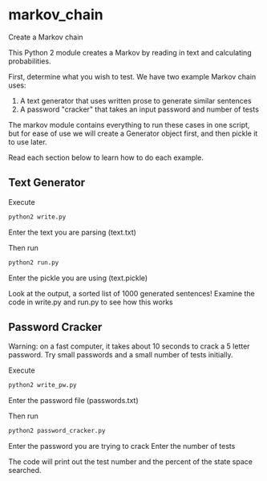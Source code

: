 markov_chain
============

Create a Markov chain


This Python 2 module creates a Markov by reading in text and calculating probabilities.

First, determine what you wish to test.  We have two example Markov chain uses:

1. A text generator that uses written prose to generate similar sentences
2. A password "cracker" that takes an input password and number of tests


The markov module contains everything to run these cases in one script, but for
ease of use we will create a Generator object first, and then pickle it to use
later.

Read each section below to learn how to do each example.

Text Generator
--------------

Execute
``` bash
python2 write.py
```

Enter the text you are parsing (text.txt)

Then run
``` bash
python2 run.py
```

Enter the pickle you are using (text.pickle)

Look at the output, a sorted list of 1000 generated sentences!
Examine the code in write.py and run.py to see how this works

Password Cracker
----------------

Warning: on a fast computer, it takes about 10 seconds to crack a 5 letter
password.  Try small passwords and a small number of tests initially.

Execute
``` bash
python2 write_pw.py
```
Enter the password file (passwords.txt)

Then run
``` bash
python2 password_cracker.py
```

Enter the password you are trying to crack
Enter the number of tests

The code will print out the test number and the percent of the state space
searched.
